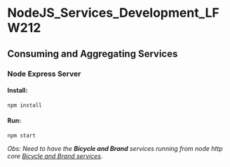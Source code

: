 # NodeJS_Services_Development_LFW212

## Consuming and Aggregating Services

### Node Express Server

#### Install:
```
npm install
```
#### Run:
```
npm start
```
_Obs: Need to have the **Bicycle and Brand** services running from node http core [Bicycle and Brand services](../node_http_core/)_.